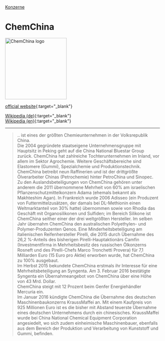 [Konzerne](../konzerne.html)   

# ChemChina

<img src="https://upload.wikimedia.org/wikipedia/commons/c/c6/ChemChina.svg" height="200" alt="ChemChina logo">

[official website](http://www.chemchina.com/en/index.htm){:target="_blank"}      

[Wikipedia (de)](https://de.wikipedia.org/wiki/ChemChina){:target="_blank"}   
[Wikipedia (en)](https://en.wikipedia.org/wiki/ChemChina){:target="_blank"}   

---

> .. ist eines der größten Chemieunternehmen in der Volksrepublik China.   
Die 2004 gegründete staatseigene Unternehmensgruppe mit Hauptsitz in Peking geht auf die China National Bluestar Group zurück. ChemChina hat zahlreiche Tochterunternehmen im Inland, vor allem im Sektor Agrochemie. Weitere Geschäftsbereiche sind Elastomere (Gummi), Spezialchemie und Produktionstechnik. ChemChina betreibt neun Raffinerien und ist der drittgrößte Ölverarbeiter Chinas (Petrochemie) hinter PetroChina und Sinopec.   
Zu den Auslandsbeteiligungen von ChemChina gehören unter anderem die 2011 übernommene Mehrheit von 60% am israelischen Pflanzenschutzmittelkonzern Adama (ehemals bekannt als Makhteshim Agan). In Frankreich wurde 2006 Adisseo (ein Produzent von Futtermittelzusätzen, der damals bei DL-Methionin einen Weltmarktanteil von 30% hatte) übernommen sowie von Rhodia das Geschäft mit Organosilikonen und Sulfiden; im Bereich Silikone ist ChemChina seither einer der drei weltgrößten Hersteller. Im selben Jahr übernahm ChemChina den australischen Polyethylen- und Polymer-Produzenten Qenos. Eine Minderheitsbeteiligung am italienischen Reifenhersteller Pirelli, die 2015 durch Übernahme des 26,2 %-Anteils des bisherigen Pirelli-Hauptaktionärs Camfin (Investmentfirma in Mehrheitsbesitz des russischen Ölkonzerns Rosneft und des Pirelli-Chefs Marco Tronchetti Provera) für 7,1 Milliarden Euro (15 Euro pro Aktie) erworben wurde, hat ChemChina zu 100% ausgebaut.   
Im Herbst 2015 bekundete ChemChina erstmals ihr Interesse für eine Mehrheitsbeteiligung an Syngenta. Am 3. Februar 2016 bestätigte Syngenta ein Übernahmeangebot von ChemChina über eine Höhe von 43 Mrd. Dollar.   
ChemChina steigt mit 12 Prozent beim Genfer Energiehändler Mercuria ein.   
Im Januar 2016 kündigte ChemChina die Übernahme des deutschen Maschinenbaukonzerns KraussMaffei an. Mit einem Kaufpreis von 925 Millionen Euro ist es die bisher mit Abstand teuerste Übernahme eines deutschen Unternehmens durch ein chinesisches. KraussMaffei wurde bei China National Chemical Equipment Corporation angesiedelt, wo sich zudem einheimische Maschinenbauer, ebenfalls aus dem Bereich der Produktion und Verarbeitung von Kunststoff und Gummi, befinden.
